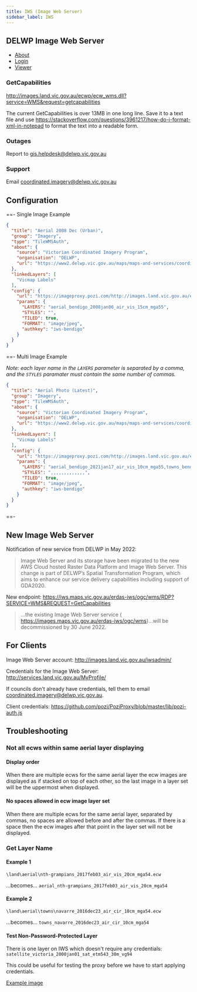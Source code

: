 ```yaml
---
title: IWS (Image Web Server)
sidebar_label: IWS
---
```


## DELWP Image Web Server

* [About](https://www.land.vic.gov.au/maps-and-spatial/imagery/about-image-web-server)
* [Login](http://images.land.vic.gov.au/iwsadmin/)
* [Viewer](http://images.land.vic.gov.au/iws/SimpleExampleNative.htm)

### GetCapabilities

http://images.land.vic.gov.au/ecwp/ecw_wms.dll?service=WMS&request=getcapabilities

The current GetCapabilities is over 13MB in one long line. Save it to a text file and use https://stackoverflow.com/questions/3961217/how-do-i-format-xml-in-notepad to format the text into a readable form.

### Outages

Report to gis.helpdesk@delwp.vic.gov.au

### Support

Email coordinated.imagery@delwp.vic.gov.au

## Configuration

==- Single Image Example

  ```json
  {
    "title": "Aerial 2008 Dec (Urban)",
    "group": "Imagery",
    "type": "TileWMSAuth",
    "about": {
      "source": "Victorian Coordinated Imagery Program",
      "organisation": "DELWP",
      "url": "https://www2.delwp.vic.gov.au/maps/maps-and-services/coordinated-imagery-program"
    },
    "linkedLayers": [
      "Vicmap Labels"
    ],
    "config": {
      "url": "https://imageproxy.pozi.com/http://images.land.vic.gov.au/ecwp/ecw_wms.dll",
      "params": {
        "LAYERS": "aerial_bendigo_2008jan06_air_vis_15cm_mga55",
        "STYLES": "",
        "TILED": true,
        "FORMAT": "image/jpeg",
        "authkey": "iws-bendigo"
      }
    }
  }
  ```

==- Multi Image Example

  *Note: each layer name in the `LAYERS` parameter is separated by a comma, and the `STYLES` paramater must contain the same number of commas.*

  ```json
  {
    "title": "Aerial Photo (Latest)",
    "group": "Imagery",
    "type": "TileWMSAuth",
    "about": {
      "source": "Victorian Coordinated Imagery Program",
      "organisation": "DELWP",
      "url": "https://www2.delwp.vic.gov.au/maps/maps-and-services/coordinated-imagery-program"
    },
    "linkedLayers": [
      "Vicmap Labels"
    ],
    "config": {
      "url": "https://imageproxy.pozi.com/http://images.land.vic.gov.au/ecwp/ecw_wms.dll",
      "params": {
        "LAYERS": "aerial_bendigo_2021jan17_air_vis_10cm_mga55,towns_bendigo_2021sep02_air_vis_10cm_mga55,towns_axedale_2021jan18_air_vis_10cm_mga55,towns_elmore_2021jan18_air_vis_10cm_mga55,towns_goornong_2021jan18_air_vis_10cm_mga55,towns_heathcote_2020feb22_air_vis_10cm_mga55,towns_lockwood-south_2021jan17_air_vis_10cm_mga55,towns_marong_2020feb22_air_vis_10cm_mga55,towns_neilborough_2021jan17_air_vis_10cm_mga55,towns_ravenswood_2021jan17_air_vis_10cm_mga55,towns_raywood_2021jan17_air_vis_10cm_mga55,towns_redesdale_2020feb22_air_vis_10cm_mga55,towns_sebastian_2021jan17_air_vis_10cm_mga55,towns_mia-mia_2020feb22_air_vis_10cm_mga55",
        "STYLES": ",,,,,,,,,,,,,",
        "TILED": true,
        "FORMAT": "image/jpeg",
        "authkey": "iws-bendigo"
      }
    }
  }
  ```

==-

## New Image Web Server

Notification of new service from DELWP in May 2022:

> Image Web Server and its storage have been migrated to the new AWS Cloud hosted Raster Data Platform and Image Web Server. This change is part of DELWP’s Spatial Transformation Program, which aims to enhance our service delivery capabilities including support of GDA2020.

New endpoint: https://iws.maps.vic.gov.au/erdas-iws/ogc/wms/RDP?SERVICE=WMS&REQUEST=GetCapabilities

> ...the existing Image Web Server service (
https://images.maps.vic.gov.au/erdas-iws/ogc/wms)...will be decommissioned by 30 June 2022.

## For Clients

Image Web Server account:
http://images.land.vic.gov.au/iwsadmin/

Credentials for the Image Web Server:
http://services.land.vic.gov.au/MyProfile/

If councils don't already have credentials, tell them to email coordinated.imagery@delwp.vic.gov.au.

Client credentials: https://github.com/pozi/PoziProxy/blob/master/lib/pozi-auth.js

## Troubleshooting

### Not all ecws within same aerial layer displaying

#### Display order

When there are multiple ecws for the same aerial layer the ecw images are displayed as if stacked on top of each other, so the last image in a layer set will be the uppermost when displayed.

#### No spaces allowed in ecw image layer set

When there are multiple ecws for the same aerial layer, separated by commas, no spaces are allowed before and after the commas.  If there is a space then the ecw images after that point in the layer set will not be displayed.

### Get Layer Name

#### Example 1

```
\land\aerial\nth-grampians_2017feb03_air_vis_20cm_mga54.ecw
```
...becomes...
`aerial_nth-grampians_2017feb03_air_vis_20cm_mga54`

#### Example 2

```
\land\aerial\towns\navarre_2016dec23_air_cir_10cm_mga54.ecw
```
...becomes...
`towns_navarre_2016dec23_air_cir_10cm_mga54`

#### Test Non-Password-Protected Layer

There is one layer on IWS which doesn't require any credentials: `satellite_victoria_2000jan01_sat_etm543_30m_vg94`

This could be useful for testing the proxy before we have to start applying credentials.

[Example image](http://images.land.vic.gov.au/erdas-iws/erdas/imagex/?request=image&cache=true&transparent=true&type=jpg&l=3&tx=1&ty=7&ts=256&fill=FFFFFF&quality=60&layers=%2Fimages%2Fland%2Fsatellite%2Fvictoria_2000jan01_sat_etm543_30m_vg94.ecw&style=default&srs=EPSG:3111)

